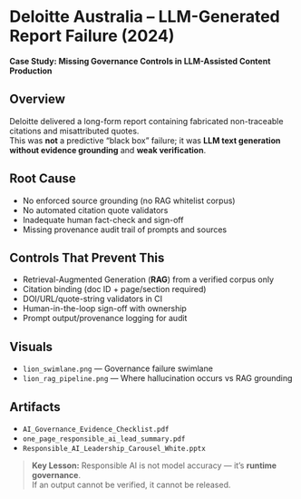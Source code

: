 ﻿# Deloitte Australia – LLM-Generated Report Failure (2024)
**Case Study: Missing Governance Controls in LLM-Assisted Content Production**

## Overview
Deloitte delivered a long-form report containing fabricated non-traceable citations and misattributed quotes.  
This was **not** a predictive “black box” failure; it was **LLM text generation without evidence grounding** and **weak verification**.

## Root Cause
- No enforced source grounding (no RAG  whitelist corpus)
- No automated citation quote validators
- Inadequate human fact-check and sign-off
- Missing provenance audit trail of prompts and sources

## Controls That Prevent This
- Retrieval-Augmented Generation (**RAG**) from a verified corpus only
- Citation binding (doc ID + page/section required)
- DOI/URL/quote-string validators in CI
- Human-in-the-loop sign-off with ownership
- Prompt output/provenance logging for audit

## Visuals
- `lion_swimlane.png` — Governance failure swimlane  
- `lion_rag_pipeline.png` — Where hallucination occurs vs RAG grounding

## Artifacts
- `AI_Governance_Evidence_Checklist.pdf`
- `one_page_responsible_ai_lead_summary.pdf`
- `Responsible_AI_Leadership_Carousel_White.pptx`

> **Key Lesson:** Responsible AI is not model accuracy — it’s **runtime governance**.  
> If an output cannot be verified, it cannot be released.
